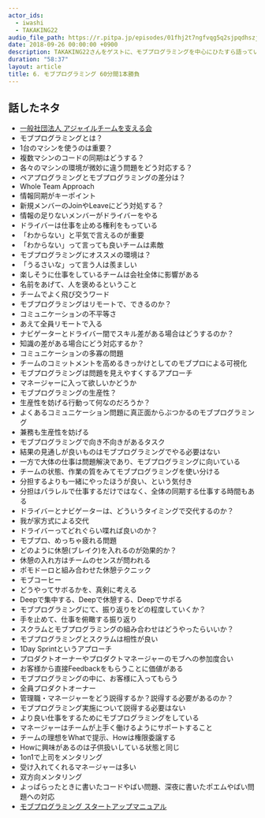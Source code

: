 ```yaml
---
actor_ids:
  - iwashi 
  - TAKAKING22
audio_file_path: https://r.pitpa.jp/episodes/01fhj2t7ngfvqg5q2sjpqdhszj.mp3
date: 2018-09-26 00:00:00 +0900
description: TAKAKING22さんをゲストに、モブプログラミングを中心にひたすら語っていただいたエピソードです。
duration: "58:37"
layout: article
title: 6. モブプログラミング 60分間1本勝負
---
```


## 話したネタ
- [一般社団法人 アジャイルチームを支える会](http://www.agileteam.jp/)
- モブプログラミングとは？
- 1台のマシンを使うのは重要？
- 複数マシンのコードの同期はどうする？
- 各々のマシンの環境が微妙に違う問題をどう対応する？
- ペアプログラミングとモブプログラミングの差分は？
- Whole Team Approach
- 情報同期がキーポイント
- 新規メンバーのJoinやLeaveにどう対処する？
- 情報の足りないメンバーがドライバーをやる
- ドライバーは仕事を止める権利をもっている
- 「わからない」と平気で言えるのが重要
- 「わからない」って言っても良いチームは素敵
-  モブプログラミングにオススメの環境は？
- 「うるさいな」って言う人は羨ましい
- 楽しそうに仕事をしているチームは会社全体に影響がある
- 名前をあげて、人を褒めるということ
- チームでよく飛び交うワード
- モブプログラミングはリモートで、できるのか？
- コミュニケーションの不平等さ
- あえて全員リモートで入る
- ナビゲーターとドライバー間でスキル差がある場合はどうするのか？
- 知識の差がある場合にどう対応するか？
- コミュニケーションの多寡の問題
- チームのコミットメントを高めるきっかけとしてのモブプロによる可視化
- モブプログラミングは問題を見えやすくするアプローチ
- マネージャーに入って欲しいかどうか
- モブプログラミングの生産性？
- 生産性を妨げる行動って何なのだろうか？
- よくあるコミュニケーション問題に真正面からぶつかるのモブプログラミング
- 兼務も生産性を妨げる
- モブプログラミングで向き不向きがあるタスク
- 結果の見通しが良いものはモブプログラミングでやる必要はない
- 一方で大体の仕事は問題解決であり、モブプログラミングに向いている
- チームの状態、作業の質をみてモブプログラミングを使い分ける
- 分担するよりも一緒にやったほうが良い、という気付き
- 分担はパラレルで仕事するだけではなく、全体の同期する仕事する時間もある
- ドライバーとナビゲーターは、どういうタイミングで交代するのか？
- 我が家方式による交代
- ドライバーってどれぐらい喋れば良いのか？
- モブプロ、めっちゃ疲れる問題
- どのように休憩(ブレイク)を入れるのが効果的か？
- 休憩の入れ方はチームのセンスが問われる
- ポモドーロと組み合わせた休憩テクニック
- モブコーヒー
- どうやってサボるかを、真剣に考える
- Deepで集中する、Deepで休憩する、Deepでサボる
- モブプログラミングにて、振り返りをどの程度していくか？
- 手を止めて、仕事を俯瞰する振り返り
- スクラムとモブプログラミングの組み合わせはどうやったらいいか？
- モブプログラミングとスクラムは相性が良い
- 1Day Sprintというアプローチ
- プロダクトオーナーやプロダクトマネージャーのモブへの参加度合い
- お客様から直接Feedbackをもらうことに価値がある
- モブプログラミングの中に、お客様に入ってもらう
- 全員プロダクトオーナー
- 管理職・マネージャーをどう説得するか？説得する必要があるのか？
- モブプログラミング実施について説得する必要はない
- より良い仕事をするためにモブプログラミングをしている
- マネージャーはチームが上手く働けるようにサポートすること
- チームの理想をWhatで提示、Howは権限委譲する
- Howに興味があるのは子供扱いしている状態と同じ
- 1on1で上司をメンタリング
- 受け入れてくれるマネージャーは多い
- 双方向メンタリング
- よっぱらったときに書いたコードやばい問題、深夜に書いたポエムやばい問題への対応
- [モブプログラミング スタートアップマニュアル](https://speakerdeck.com/takaking22/mob-programming-startup-manual-number-mobprogramming-number-mobupuro)
